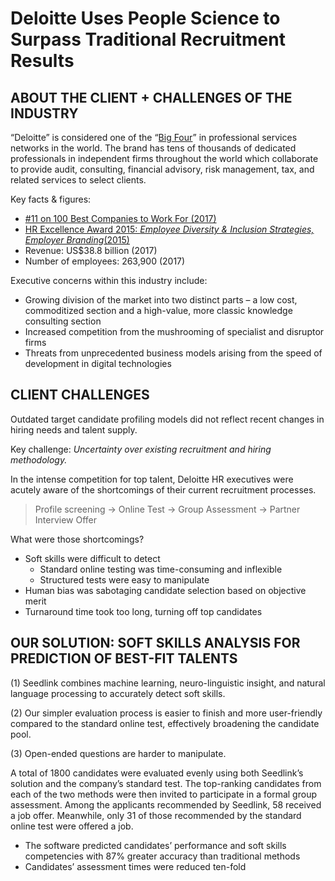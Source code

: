 # Deloitte Uses People Science to Surpass Traditional Recruitment Results

## ABOUT THE CLIENT + CHALLENGES OF THE INDUSTRY

“Deloitte” is considered one of the “[Big Four](https://en.wikipedia.org/wiki/Big_Four_accounting_firms)” in professional services networks in the world. The brand has tens of thousands of dedicated professionals in independent firms throughout the world which collaborate to provide audit, consulting, financial advisory, risk management, tax, and related services to select clients.

Key facts & figures:
* [#11 on 100 Best Companies to Work For (2017)](http://fortune.com/best-companies/deloitte/)
* [HR Excellence Award 2015: _Employee Diversity & Inclusion Strategies, Employer Branding_(2015)](https://www2.deloitte.com/ru/en/pages/about-deloitte/articles/deloitte-in-rankings.html)
* Revenue: US$38.8 billion (2017)
* Number of employees: 263,900 (2017)

Executive concerns within this industry include:
* Growing division of the market into two distinct parts – a low cost, commoditized section and a high-value, more classic knowledge consulting section
* Increased competition from the mushrooming of specialist and disruptor firms
* Threats from unprecedented business models arising from the speed of development in digital technologies

## CLIENT CHALLENGES

Outdated target candidate profiling models did not reflect recent changes in hiring needs and talent supply.

Key challenge: *Uncertainty over existing recruitment and hiring methodology.*

In the intense competition for top talent, Deloitte HR executives were acutely aware of the shortcomings of their current recruitment processes.

> Profile screening → Online Test → Group Assessment → Partner Interview Offer

What were those shortcomings?
* Soft skills were difficult to detect
	* Standard online testing was time-consuming and inflexible
	* Structured tests were easy to manipulate
* Human bias was sabotaging candidate selection based on objective merit
* Turnaround time took too long, turning off top candidates

## OUR SOLUTION: SOFT SKILLS ANALYSIS FOR PREDICTION OF BEST-FIT TALENTS

(1) Seedlink combines machine learning, neuro-linguistic insight, and natural language processing to accurately detect soft skills.

(2) Our simpler evaluation process is easier to finish and more user-friendly compared to the standard online test, effectively broadening the candidate pool.

(3) Open-ended questions are harder to manipulate.

A total of 1800 candidates were evaluated evenly using both Seedlink’s solution and the company’s standard test. The top-ranking candidates from each of the two methods were then invited to participate in a formal group assessment. 
Among the applicants recommended by Seedlink, 58 received a job offer. Meanwhile, only 31 of those recommended by the standard online test were offered a job.
* The software predicted candidates’ performance and soft skills competencies with 87% greater accuracy than traditional methods
* Candidates’ assessment times were reduced ten-fold





